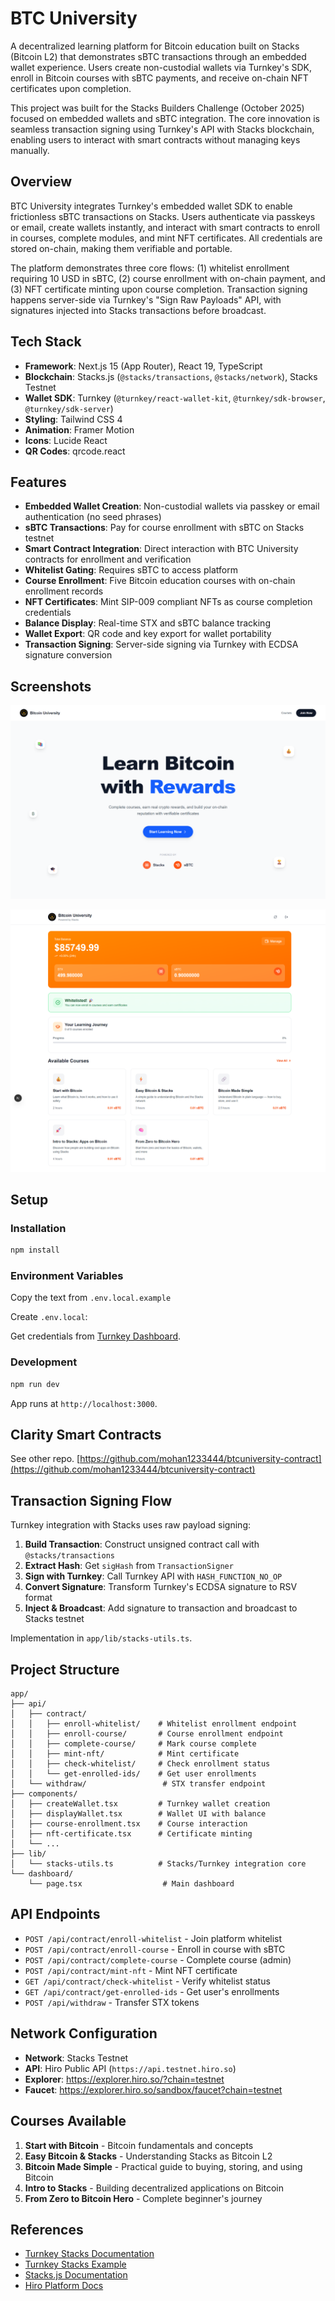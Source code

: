 # BTC University

A decentralized learning platform for Bitcoin education built on Stacks (Bitcoin L2) that demonstrates sBTC transactions through an embedded wallet experience. Users create non-custodial wallets via Turnkey's SDK, enroll in Bitcoin courses with sBTC payments, and receive on-chain NFT certificates upon completion.

This project was built for the Stacks Builders Challenge (October 2025) focused on embedded wallets and sBTC integration. The core innovation is seamless transaction signing using Turnkey's API with Stacks blockchain, enabling users to interact with smart contracts without managing keys manually.

## Overview

BTC University integrates Turnkey's embedded wallet SDK to enable frictionless sBTC transactions on Stacks. Users authenticate via passkeys or email, create wallets instantly, and interact with smart contracts to enroll in courses, complete modules, and mint NFT certificates. All credentials are stored on-chain, making them verifiable and portable.

The platform demonstrates three core flows: (1) whitelist enrollment requiring 10 USD in sBTC, (2) course enrollment with on-chain payment, and (3) NFT certificate minting upon course completion. Transaction signing happens server-side via Turnkey's "Sign Raw Payloads" API, with signatures injected into Stacks transactions before broadcast.

## Tech Stack

- **Framework**: Next.js 15 (App Router), React 19, TypeScript
- **Blockchain**: Stacks.js (`@stacks/transactions`, `@stacks/network`), Stacks Testnet
- **Wallet SDK**: Turnkey (`@turnkey/react-wallet-kit`, `@turnkey/sdk-browser`, `@turnkey/sdk-server`)
- **Styling**: Tailwind CSS 4
- **Animation**: Framer Motion
- **Icons**: Lucide React
- **QR Codes**: qrcode.react

## Features

- **Embedded Wallet Creation**: Non-custodial wallets via passkey or email authentication (no seed phrases)
- **sBTC Transactions**: Pay for course enrollment with sBTC on Stacks testnet
- **Smart Contract Integration**: Direct interaction with BTC University contracts for enrollment and verification
- **Whitelist Gating**: Requires sBTC to access platform
- **Course Enrollment**: Five Bitcoin education courses with on-chain enrollment records
- **NFT Certificates**: Mint SIP-009 compliant NFTs as course completion credentials
- **Balance Display**: Real-time STX and sBTC balance tracking
- **Wallet Export**: QR code and key export for wallet portability
- **Transaction Signing**: Server-side signing via Turnkey with ECDSA signature conversion

## Screenshots

![BTC University Dashboard](./images/image1.png)

![Course Enrollment & NFT Certificate](./images/image2.png)

## Setup

### Installation

```bash
npm install
```

### Environment Variables

Copy the text from `.env.local.example`

Create `.env.local`:

Get credentials from [Turnkey Dashboard](https://app.turnkey.com).

### Development

```bash
npm run dev
```

App runs at `http://localhost:3000`.

## Clarity Smart Contracts

See other repo. [https://github.com/mohan1233444/btcuniversity-contract](https://github.com/mohan1233444/btcuniversity-contract)

## Transaction Signing Flow

Turnkey integration with Stacks uses raw payload signing:

1. **Build Transaction**: Construct unsigned contract call with `@stacks/transactions`
2. **Extract Hash**: Get `sigHash` from `TransactionSigner`
3. **Sign with Turnkey**: Call Turnkey API with `HASH_FUNCTION_NO_OP`
4. **Convert Signature**: Transform Turnkey's ECDSA signature to RSV format
5. **Inject & Broadcast**: Add signature to transaction and broadcast to Stacks testnet

Implementation in `app/lib/stacks-utils.ts`.

## Project Structure

```
app/
├── api/
│   ├── contract/
│   │   ├── enroll-whitelist/    # Whitelist enrollment endpoint
│   │   ├── enroll-course/       # Course enrollment endpoint
│   │   ├── complete-course/     # Mark course complete
│   │   ├── mint-nft/            # Mint certificate
│   │   ├── check-whitelist/     # Check enrollment status
│   │   └── get-enrolled-ids/    # Get user enrollments
│   └── withdraw/                 # STX transfer endpoint
├── components/
│   ├── createWallet.tsx         # Turnkey wallet creation
│   ├── displayWallet.tsx        # Wallet UI with balance
│   ├── course-enrollment.tsx    # Course interaction
│   ├── nft-certificate.tsx      # Certificate minting
│   └── ...
├── lib/
│   └── stacks-utils.ts          # Stacks/Turnkey integration core
└── dashboard/
    └── page.tsx                  # Main dashboard
```

## API Endpoints

- `POST /api/contract/enroll-whitelist` - Join platform whitelist
- `POST /api/contract/enroll-course` - Enroll in course with sBTC
- `POST /api/contract/complete-course` - Complete course (admin)
- `POST /api/contract/mint-nft` - Mint NFT certificate
- `GET /api/contract/check-whitelist` - Verify whitelist status
- `GET /api/contract/get-enrolled-ids` - Get user's enrollments
- `POST /api/withdraw` - Transfer STX tokens

## Network Configuration

- **Network**: Stacks Testnet
- **API**: Hiro Public API (`https://api.testnet.hiro.so`)
- **Explorer**: https://explorer.hiro.so/?chain=testnet
- **Faucet**: https://explorer.hiro.so/sandbox/faucet?chain=testnet

## Courses Available

1. **Start with Bitcoin** - Bitcoin fundamentals and concepts
2. **Easy Bitcoin & Stacks** - Understanding Stacks as Bitcoin L2
3. **Bitcoin Made Simple** - Practical guide to buying, storing, and using Bitcoin
4. **Intro to Stacks** - Building decentralized applications on Bitcoin
5. **From Zero to Bitcoin Hero** - Complete beginner's journey

## References

- [Turnkey Stacks Documentation](https://docs.turnkey.com/solutions/stacks)
- [Turnkey Stacks Example](https://github.com/tkhq/sdk/tree/main/examples/with-stacks)
- [Stacks.js Documentation](https://stacks.js.org)
- [Hiro Platform Docs](https://docs.hiro.so)
